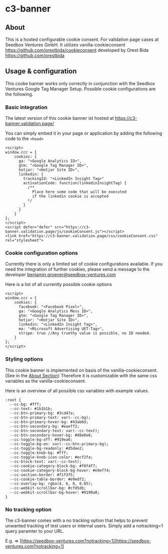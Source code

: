 <h1>c3-banner</h1>

<h2 id="section-heading-about">About</h2>

This is a hosted configurable cookie consent. For validation page cases at Seedbox Ventures GmbH. It utilizes
vanilla-cookieconsent https://github.com/orestbida/cookieconsent
developed by Orest Bida https://github.com/orestbida

<h2>Usage & configuration</h2>

This cooke banner works only correctly in conjunction with the Seedbox Ventures Google Tag Manager Setup. Possible
cookie configurations are the following.

<h3>Basic integration</h3>

The latest version of this cookie banner ist hosted at https://c3-banner.validation.page/

You can simply embed it in your page or application by adding the following code to the `<head>`

```
<script>
window.ccc = {
    cookies: {
      ga: "<Google Analytics ID>",
      gtm: "<Google Tag Manager ID>",
      hotjar: "<Hotjar Site ID>",
      linkedin: {
        trackingId: "<LinkedIn Insight Tag>"
        activationCode: function(linkedinInsightTag) {
          /** 
            Place here some code that will be executed
            if the linkedin cookie is accepted
          */ 
        }
      }
    }
};
</script>
<script defer="defer" src="https://c3-banner.validation.page/js/cookieConsent.js"></script>
<link href="https://c3-banner.validation.page/css/cookieConsent.css" rel="stylesheet">
```

### Cookie configuration options

Currently there is only a limited set of cookie configurations available. If you need the integration of further
cookies, please send a message to the
developer [benjamin.groener@seedbox-ventures.com](mailto:benjamin.groener@seedbox-ventures.com)

Here is a list of all currently possible cookie options

```
<script>
window.ccc = {
    cookies: {
      facebook: "<Facebook Pixel>",
      ga: "<Google Analytics Mess ID>",
      gtm: "<Google Tag Manager ID>",
      hotjar: "<Hotjar Site ID>",
      linkedin: "<LinkedIn Insight Tag>",
      ma: "<Microsoft Advertising UET-Tag>",
      stripe: true //Any truethy value is possible, no ID needed.
    }
};
</script>
```

<h3>Styling options</h3>

This cookie banner is implemented on basis of the vanilla-cookieconsent. (See in
the [About Section](#section-heading-about))
Therefore it is customizable with the same css variables as the vanilla-cookieconsent.

Here is an overview of all possible css variables with example values.

```
:root {
  --cc-bg: #fff;
  --cc-text: #1b1b1b;
  --cc-btn-primary-bg: #3cd47a;
  --cc-btn-primary-text: var(--cc-bg);
  --cc-btn-primary-hover-bg: #43ab6d;
  --cc-btn-secondary-bg: #eaeff2;
  --cc-btn-secondary-text: var(--cc-text);
  --cc-btn-secondary-hover-bg: #d8e0e6;
  --cc-toggle-bg-off: #919ea6;
  --cc-toggle-bg-on: var(--cc-btn-primary-bg);
  --cc-toggle-bg-readonly: #d5dee2;
  --cc-toggle-knob-bg: #fff;
  --cc-toggle-knob-icon-color: #ecf2fa;
  --cc-block-text: var(--cc-text);
  --cc-cookie-category-block-bg: #f0f4f7;
  --cc-cookie-category-block-bg-hover: #e9eff4;
  --cc-section-border: #f1f3f5;
  --cc-cookie-table-border: #e9edf2;
  --cc-overlay-bg: rgba(4, 6, 8, 0.85);
  --cc-webkit-scrollbar-bg: #cfd5db;
  --cc-webkit-scrollbar-bg-hover: #9199a0;
}
```

<h3>No tracking option</h3>
The c3-banner comes with a no tracking option that helps to prevent unwanted tracking of test users or internal users.
Simply add a notracking=1 query paramter to your URL.

E.g. => [https://seedbox-ventures.com?notracking=1](https://seedbox-ventures.com?notracking=1)


